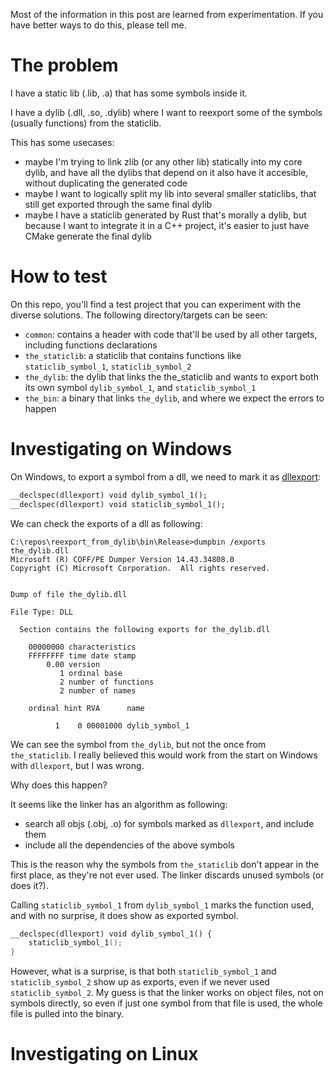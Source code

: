 Most of the information in this post are learned from experimentation. If you have better ways to do this, please tell me.

# The problem

I have a static lib (.lib, .a) that has some symbols inside it.

I have a dylib (.dll, .so, .dylib) where I want to reexport some of the symbols (usually functions) from the staticlib.

This has some usecases:
- maybe I'm trying to link zlib (or any other lib) statically into my core dylib, and have all the dylibs that depend on it also have it accesible, without duplicating the generated code
- maybe I want to logically split my lib into several smaller staticlibs, that still get exported through the same final dylib
- maybe I have a staticlib generated by Rust that's morally a dylib, but because I want to integrate it in a C++ project, it's easier to just have CMake generate the final dylib

# How to test

On this repo, you'll find a test project that you can experiment with the diverse solutions.
The following directory/targets can be seen:
- `common`: contains a header with code that'll be used by all other targets, including functions declarations
- `the_staticlib`: a staticlib that contains functions like `staticlib_symbol_1`, `staticlib_symbol_2`
- `the_dylib`: the dylib that links the the_staticlib and wants to export both its own symbol `dylib_symbol_1`, and `staticlib_symbol_1`
- `the_bin`: a binary that links `the_dylib`, and where we expect the errors to happen

# Investigating on Windows

On Windows, to export a symbol from a dll, we need to mark it as [dllexport](https://learn.microsoft.com/en-us/cpp/cpp/dllexport-dllimport):
```cpp
__declspec(dllexport) void dylib_symbol_1();
__declspec(dllexport) void staticlib_symbol_1();
```

We can check the exports of a dll as following:
```
C:\repos\reexport_from_dylib\bin\Release>dumpbin /exports the_dylib.dll
Microsoft (R) COFF/PE Dumper Version 14.43.34808.0
Copyright (C) Microsoft Corporation.  All rights reserved.


Dump of file the_dylib.dll

File Type: DLL

  Section contains the following exports for the_dylib.dll

    00000000 characteristics
    FFFFFFFF time date stamp
        0.00 version
           1 ordinal base
           2 number of functions
           2 number of names

    ordinal hint RVA      name

          1    0 00001000 dylib_symbol_1
```

We can see the symbol from `the_dylib`, but not the once from `the_staticlib`. I really believed this would work from the start on Windows with `dllexport`, but I was wrong.

Why does this happen?

It seems like the linker has an algorithm as following:
- search all objs (.obj, .o) for symbols marked as `dllexport`, and include them
- include all the dependencies of the above symbols

This is the reason why the symbols from `the_staticlib` don't appear in the first place, as they're not ever used. The linker discards unused symbols (or does it?).

Calling `staticlib_symbol_1` from `dylib_symbol_1` marks the function used, and with no surprise, it does show as exported symbol.

```cpp
__declspec(dllexport) void dylib_symbol_1() {
    staticlib_symbol_1();
}
```

However, what is a surprise, is that both `staticlib_symbol_1` and `staticlib_symbol_2` show up as exports, even if we never used `staticlib_symbol_2`. My guess is that the linker works on object files, not on symbols directly, so even if just one symbol from that file is used, the whole file is pulled into the binary.

# Investigating on Linux

